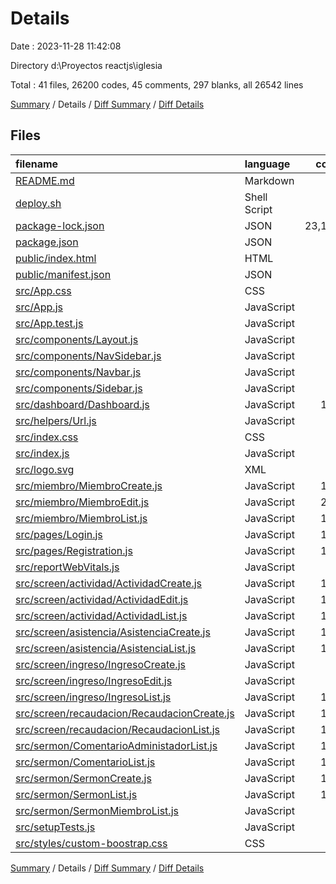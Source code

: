 # Details

Date : 2023-11-28 11:42:08

Directory d:\\Proyectos reactjs\\iglesia

Total : 41 files,  26200 codes, 45 comments, 297 blanks, all 26542 lines

[Summary](results.md) / Details / [Diff Summary](diff.md) / [Diff Details](diff-details.md)

## Files
| filename | language | code | comment | blank | total |
| :--- | :--- | ---: | ---: | ---: | ---: |
| [README.md](/README.md) | Markdown | 38 | 0 | 33 | 71 |
| [deploy.sh](/deploy.sh) | Shell Script | 7 | 0 | 3 | 10 |
| [package-lock.json](/package-lock.json) | JSON | 23,100 | 0 | 1 | 23,101 |
| [package.json](/package.json) | JSON | 51 | 0 | 1 | 52 |
| [public/index.html](/public/index.html) | HTML | 20 | 23 | 1 | 44 |
| [public/manifest.json](/public/manifest.json) | JSON | 25 | 0 | 1 | 26 |
| [src/App.css](/src/App.css) | CSS | 33 | 0 | 6 | 39 |
| [src/App.js](/src/App.js) | JavaScript | 56 | 0 | 7 | 63 |
| [src/App.test.js](/src/App.test.js) | JavaScript | 7 | 0 | 2 | 9 |
| [src/components/Layout.js](/src/components/Layout.js) | JavaScript | 7 | 0 | 2 | 9 |
| [src/components/NavSidebar.js](/src/components/NavSidebar.js) | JavaScript | 27 | 0 | 2 | 29 |
| [src/components/Navbar.js](/src/components/Navbar.js) | JavaScript | 56 | 5 | 3 | 64 |
| [src/components/Sidebar.js](/src/components/Sidebar.js) | JavaScript | 57 | 0 | 3 | 60 |
| [src/dashboard/Dashboard.js](/src/dashboard/Dashboard.js) | JavaScript | 137 | 5 | 9 | 151 |
| [src/helpers/Url.js](/src/helpers/Url.js) | JavaScript | 3 | 1 | 1 | 5 |
| [src/index.css](/src/index.css) | CSS | 12 | 0 | 2 | 14 |
| [src/index.js](/src/index.js) | JavaScript | 12 | 3 | 3 | 18 |
| [src/logo.svg](/src/logo.svg) | XML | 1 | 0 | 0 | 1 |
| [src/miembro/MiembroCreate.js](/src/miembro/MiembroCreate.js) | JavaScript | 187 | 0 | 7 | 194 |
| [src/miembro/MiembroEdit.js](/src/miembro/MiembroEdit.js) | JavaScript | 201 | 0 | 10 | 211 |
| [src/miembro/MiembroList.js](/src/miembro/MiembroList.js) | JavaScript | 116 | 0 | 10 | 126 |
| [src/pages/Login.js](/src/pages/Login.js) | JavaScript | 157 | 2 | 8 | 167 |
| [src/pages/Registration.js](/src/pages/Registration.js) | JavaScript | 117 | 0 | 7 | 124 |
| [src/reportWebVitals.js](/src/reportWebVitals.js) | JavaScript | 12 | 0 | 2 | 14 |
| [src/screen/actividad/ActividadCreate.js](/src/screen/actividad/ActividadCreate.js) | JavaScript | 122 | 0 | 7 | 129 |
| [src/screen/actividad/ActividadEdit.js](/src/screen/actividad/ActividadEdit.js) | JavaScript | 136 | 0 | 12 | 148 |
| [src/screen/actividad/ActividadList.js](/src/screen/actividad/ActividadList.js) | JavaScript | 131 | 0 | 17 | 148 |
| [src/screen/asistencia/AsistenciaCreate.js](/src/screen/asistencia/AsistenciaCreate.js) | JavaScript | 119 | 0 | 9 | 128 |
| [src/screen/asistencia/AsistenciaList.js](/src/screen/asistencia/AsistenciaList.js) | JavaScript | 139 | 1 | 12 | 152 |
| [src/screen/ingreso/IngresoCreate.js](/src/screen/ingreso/IngresoCreate.js) | JavaScript | 82 | 0 | 10 | 92 |
| [src/screen/ingreso/IngresoEdit.js](/src/screen/ingreso/IngresoEdit.js) | JavaScript | 94 | 0 | 13 | 107 |
| [src/screen/ingreso/IngresoList.js](/src/screen/ingreso/IngresoList.js) | JavaScript | 113 | 0 | 14 | 127 |
| [src/screen/recaudacion/RecaudacionCreate.js](/src/screen/recaudacion/RecaudacionCreate.js) | JavaScript | 119 | 0 | 9 | 128 |
| [src/screen/recaudacion/RecaudacionList.js](/src/screen/recaudacion/RecaudacionList.js) | JavaScript | 122 | 0 | 13 | 135 |
| [src/sermon/ComentarioAdministadorList.js](/src/sermon/ComentarioAdministadorList.js) | JavaScript | 132 | 0 | 13 | 145 |
| [src/sermon/ComentarioList.js](/src/sermon/ComentarioList.js) | JavaScript | 129 | 0 | 12 | 141 |
| [src/sermon/SermonCreate.js](/src/sermon/SermonCreate.js) | JavaScript | 103 | 1 | 9 | 113 |
| [src/sermon/SermonList.js](/src/sermon/SermonList.js) | JavaScript | 137 | 0 | 10 | 147 |
| [src/sermon/SermonMiembroList.js](/src/sermon/SermonMiembroList.js) | JavaScript | 76 | 0 | 8 | 84 |
| [src/setupTests.js](/src/setupTests.js) | JavaScript | 1 | 4 | 1 | 6 |
| [src/styles/custom-boostrap.css](/src/styles/custom-boostrap.css) | CSS | 6 | 0 | 4 | 10 |

[Summary](results.md) / Details / [Diff Summary](diff.md) / [Diff Details](diff-details.md)